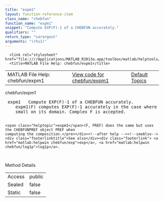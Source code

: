 ```yaml
---
title: "expm1"
layout: function-reference-item
class_name: "chebfun"
function_name: "expm1"
snippet: "Compute EXP(F)-1 of a CHEBFUN accurately."
qualifiers: ""
return_type: "varargout"
arguments: "(rhs1)"
---
```


<html>
   <head>
      <meta http-equiv="Content-Type" content="text/html; charset=utf-8">
   
      <link rel="stylesheet" href="file:////Applications/MATLAB_R2013a.app/toolbox/matlab/helptools/private/helpwin.css">
      <title>MATLAB File Help: chebfun/expm1</title>
   </head>
   <body>
      <!--Single-page help-->
      <table border="0" cellspacing="0" width="100%">
         <tr class="subheader">
            <td class="headertitle">MATLAB File Help: chebfun/expm1</td>
            <td class="subheader-left"><a href="matlab:edit chebfun/expm1">View code for chebfun/expm1</a></td>
            <td class="subheader-right"><a href="matlab:helpwin">Default Topics</a></td>
         </tr>
      </table>
      <div class="title">chebfun/expm1</div>
      <div class="helptext"><pre><!--helptext --> <span class="helptopic">expm1</span>   Compute EXP(F)-1 of a CHEBFUN accurately.
    <span class="helptopic">expm1</span>(F) computes EXP(F)-1 accurately in the case where the CHEBFUN F is
    small on its domain. Complex F is accepted.
 
    <span class="helptopic">expm1</span>(F, PREF) does the same but uses the CHEBFUNPREF object PREF when
    computing the composition.</pre></div><!--after help --><!--seeAlso--><div class="footerlinktitle">See also</div><div class="footerlink"> <a href="matlab:helpwin chebfun/exp">exp</a>, <a href="matlab:helpwin chebfun/log1p">log1p</a>.
</div>
      <!--Method-->
      <div class="sectiontitle">Method Details</div>
      <table class="class-details">
         <tr>
            <td class="class-detail-label">Access</td>
            <td>public</td>
         </tr>
         <tr>
            <td class="class-detail-label">Sealed</td>
            <td>false</td>
         </tr>
         <tr>
            <td class="class-detail-label">Static</td>
            <td>false</td>
         </tr>
      </table>
   </body>
</html>
